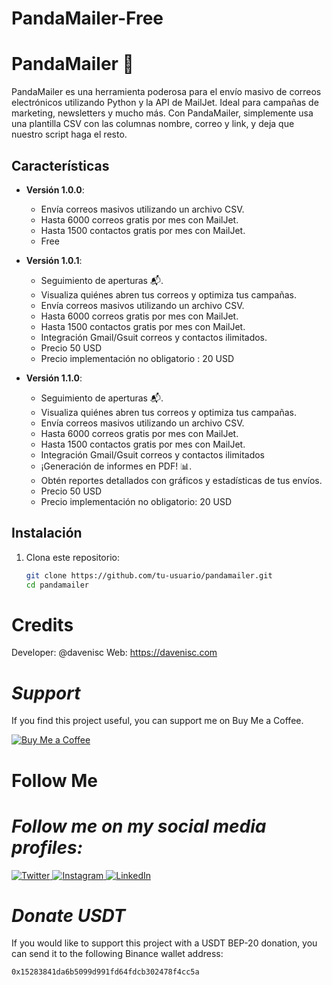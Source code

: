 # PandaMailer-Free

# PandaMailer 🐼

PandaMailer es una herramienta poderosa para el envío masivo de correos electrónicos utilizando Python y la API de MailJet. Ideal para campañas de marketing, newsletters y mucho más. Con PandaMailer, simplemente usa una plantilla CSV con las columnas nombre, correo y link, y deja que nuestro script haga el resto.

## Características

- **Versión 1.0.0**:
  - Envía correos masivos utilizando un archivo CSV.
  - Hasta 6000 correos gratis por mes con MailJet.
  - Hasta 1500 contactos gratis por mes con MailJet.
  - Free

- **Versión 1.0.1**:
  - Seguimiento de aperturas 📬.
  - Visualiza quiénes abren tus correos y optimiza tus campañas.
  - Envía correos masivos utilizando un archivo CSV.
  - Hasta 6000 correos gratis por mes con MailJet.
  - Hasta 1500 contactos gratis por mes con MailJet.
  - Integración Gmail/Gsuit correos y contactos ilimitados.
  - Precio 50 USD
  - Precio implementación no obligatorio : 20 USD

- **Versión 1.1.0**:
  - Seguimiento de aperturas 📬.
  - Visualiza quiénes abren tus correos y optimiza tus campañas.
  - Envía correos masivos utilizando un archivo CSV.
  - Hasta 6000 correos gratis por mes con MailJet.
  - Hasta 1500 contactos gratis por mes con MailJet.
  - Integración Gmail/Gsuit correos y contactos ilimitados
  - ¡Generación de informes en PDF! 📊.
  - Obtén reportes detallados con gráficos y estadísticas de tus envíos.
  - Precio 50 USD
  - Precio implementación no obligatorio: 20 USD

## Instalación

1. Clona este repositorio:
   ```bash
   git clone https://github.com/tu-usuario/pandamailer.git
   cd pandamailer


# **Credits**
Developer: @davenisc
Web: https://davenisc.com

# *Support*
If you find this project useful, you can support me on Buy Me a Coffee.

<a href="https://buymeacoffee.com/davenisc" target="_blank">
    <img src="https://img.shields.io/badge/Buy%20Me%20a%20Coffee-FFDD00?style=for-the-badge&logo=buy-me-a-coffee&logoColor=black" alt="Buy Me a Coffee">
</a>

# **Follow Me**

# *Follow me on my social media profiles:*

<a href="https://twitter.com/davenisc" target="_blank">
    <img src="https://img.shields.io/badge/X-1DA1F2?style=for-the-badge&logo=twitter&logoColor=white" alt="Twitter">
</a>
<a href="https://www.instagram.com/davenisc.co/" target="_blank">
    <img src="https://img.shields.io/badge/Instagram-E4405F?style=for-the-badge&logo=instagram&logoColor=white" alt="Instagram">
</a>
<a href="https://www.linkedin.com/in/davenisc/" target="_blank">
    <img src="https://img.shields.io/badge/LinkedIn-0077B5?style=for-the-badge&logo=linkedin&logoColor=white" alt="LinkedIn">
</a>

# *Donate USDT* 

If you would like to support this project with a USDT BEP-20 donation, you can send it to the following Binance wallet address:

   ```bash
   0x15283841da6b5099d991fd64fdcb302478f4cc5a
